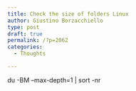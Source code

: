```yaml
---
title: Check the size of folders Linux
author: Giustino Borzacchiello
type: post
draft: true
permalink: /?p=2062
categories:
  - Thoughts

---
```

du -BM &#8211;max-depth=1 | sort -nr